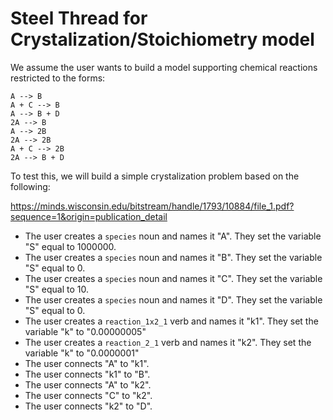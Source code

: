 # Steel Thread for Crystalization/Stoichiometry model

We assume the user wants to build a model supporting chemical reactions restricted to the forms:

```
A --> B
A + C --> B
A --> B + D
2A --> B
A --> 2B
2A --> 2B
A + C --> 2B
2A --> B + D
```

To test this, we will build a simple crystalization problem based on the following:

https://minds.wisconsin.edu/bitstream/handle/1793/10884/file_1.pdf?sequence=1&origin=publication_detail

* The user creates a `species` noun and names it "A".  They set the variable "S" equal to 1000000.
* The user creates a `species` noun and names it "B".  They set the variable "S" equal to 0.
* The user creates a `species` noun and names it "C".  They set the variable "S" equal to 10.
* The user creates a `species` noun and names it "D".  They set the variable "S" equal to 0.
* The user creates a `reaction_1x2_1` verb and names it "k1".  They set the variable "k" to "0.00000005"
* The user creates a `reaction_2_1` verb and names it "k2".  They set the variable "k" to "0.0000001"
* The user connects "A" to "k1".
* The user connects "k1" to "B".
* The user connects "A" to "k2".
* The user connects "C" to "k2".
* The user connects "k2" to "D".